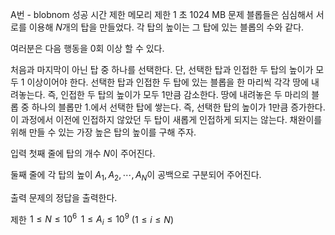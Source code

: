A번 - blobnom 성공
시간 제한	메모리 제한
1 초	1024 MB
문제
블롭들은 심심해서 서로를 이용해 $N$개의 탑을 만들었다. 각 탑의 높이는 그 탑에 있는 블롭의 수와 같다.



여러분은 다음 행동을 $0$회 이상 할 수 있다.

처음과 마지막이 아닌 탑 중 하나를 선택한다. 단, 선택한 탑과 인접한 두 탑의 높이가 모두 $1$ 이상이어야 한다.
선택한 탑과 인접한 두 탑에 있는 블롭을 한 마리씩 각각 땅에 내려놓는다. 즉, 인접한 두 탑의 높이가 모두 $1$만큼 감소한다.
땅에 내려놓은 두 마리의 블롭 중 하나의 블롭만 1.에서 선택한 탑에 쌓는다. 즉, 선택한 탑의 높이가 $1$만큼 증가한다.
이 과정에서 이전에 인접하지 않았던 두 탑이 새롭게 인접하게 되지는 않는다. 채완이를 위해 만들 수 있는 가장 높은 탑의 높이를 구해 주자.

입력
첫째 줄에 탑의 개수 $N$이 주어진다.

둘째 줄에 각 탑의 높이 $A_1, A_2, \cdots, A_N$이 공백으로 구분되어 주어진다.

출력
문제의 정답을 출력한다.

제한
 $1 \le N \le 10^6$ 
 $1 \le A_i \le 10^9$ ($1 \le i \le N$)

